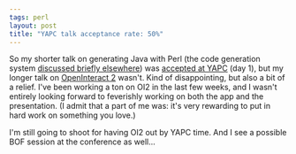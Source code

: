 ```yaml
---
tags: perl
layout: post
title: "YAPC talk acceptance rate: 50%"
---
```




So my shorter talk on generating Java with Perl (the code generation system <a href="/programming/code_generation_fun.html">discussed briefly elsewhere</a>) was <a href="http://www.yapc.org/America/sched/">accepted at YAPC</a> (day 1), but my longer talk on <a href="http://openinteract.sourceforge.net/cgi-bin/twiki/view/OI/OpenInteract2">OpenInteract 2</a> wasn't. Kind of disappointing, but also a bit of a relief. I've been working a ton on OI2 in the last few weeks, and I wasn't entirely looking forward to feverishly working on both the app and the presentation. (I admit that a part of me was: it's very rewarding to put in hard work on something you love.) 

<p>I'm still going to shoot for having OI2 out by YAPC time. And I see a possible BOF session at the conference as well...</p>


